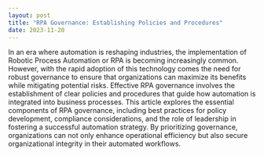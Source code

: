 ```yaml
---
layout: post
title: "RPA Governance: Establishing Policies and Procedures"
date: 2023-11-20
---
```


In an era where automation is reshaping industries, the implementation of Robotic Process Automation or RPA is becoming increasingly common. However, with the rapid adoption of this technology comes the need for robust governance to ensure that organizations can maximize its benefits while mitigating potential risks. Effective RPA governance involves the establishment of clear policies and procedures that guide how automation is integrated into business processes. This article explores the essential components of RPA governance, including best practices for policy development, compliance considerations, and the role of leadership in fostering a successful automation strategy. By prioritizing governance, organizations can not only enhance operational efficiency but also secure organizational integrity in their automated workflows.
